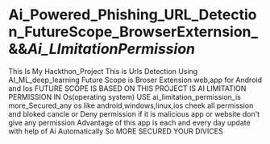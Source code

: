 # Ai_Powered_Phishing_URL_Detection_FutureScope_BrowserExternsion_&&_Ai_LImitationPermission_
This Is My Hackthon_Project
This is Urls Detection Using AI_ML_deep_learning 
Future Scope is Broser Extension web,app for Android and Ios
FUTURE SCOPE IS BASED ON THIS PROJECT IS AI LIMITATION PERMISSION IN Os(operating system)
USE ai_limitation_permission_is more_Secured_any os like android,windows,linux,ios 
cheek all permission and bloked cancle or Deny permission if it is malicious app or website don't give any permission 
Advantage of this app is each and every day update with help of Ai Automatically So MORE SECURED YOUR DIVICES

